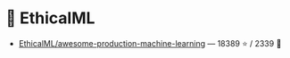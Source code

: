 # 👤 EthicalML

- [EthicalML/awesome-production-machine-learning](https://github.com/EthicalML/awesome-production-machine-learning) — 18389 ⭐️ / 2339 🍴
